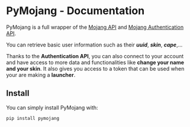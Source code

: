 # PyMojang - Documentation

PyMojang is a full wrapper of the [Mojang API](https://wiki.vg/Mojang_API) and [Mojang Authentication API](https://wiki.vg/Authentication).

You can retrieve basic user information such as their ***uuid***, ***skin***, ***cape***,...

Thanks to the **Authentication API**, you can also connect to your account and have access to more data and functionalities like **change your name and your skin**. It also gives you access to a token that can be used when your are making a **launcher**.

## Install

You can simply install PyMojang with:
```bash
pip install pymojang
```
